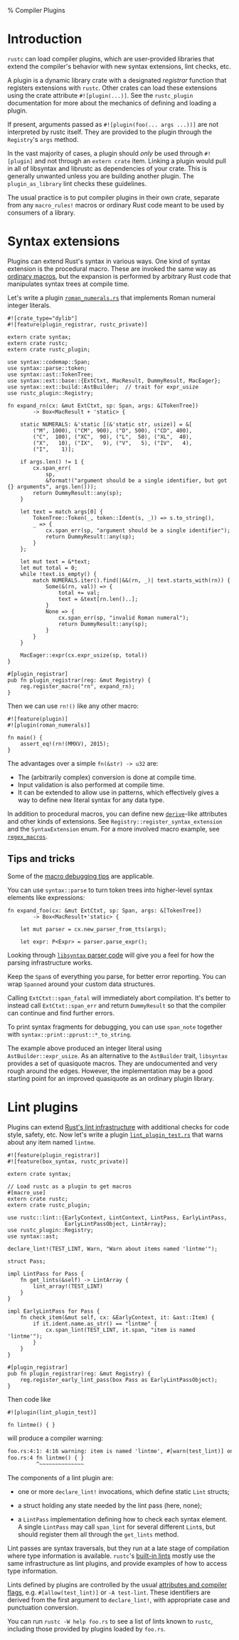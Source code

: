 % Compiler Plugins

# Introduction

`rustc` can load compiler plugins, which are user-provided libraries that
extend the compiler's behavior with new syntax extensions, lint checks, etc.

A plugin is a dynamic library crate with a designated *registrar* function that
registers extensions with `rustc`. Other crates can load these extensions using
the crate attribute `#![plugin(...)]`.  See the
`rustc_plugin` documentation for more about the
mechanics of defining and loading a plugin.

If present, arguments passed as `#![plugin(foo(... args ...))]` are not
interpreted by rustc itself.  They are provided to the plugin through the
`Registry`'s `args` method.

In the vast majority of cases, a plugin should *only* be used through
`#![plugin]` and not through an `extern crate` item.  Linking a plugin would
pull in all of libsyntax and librustc as dependencies of your crate.  This is
generally unwanted unless you are building another plugin.  The
`plugin_as_library` lint checks these guidelines.

The usual practice is to put compiler plugins in their own crate, separate from
any `macro_rules!` macros or ordinary Rust code meant to be used by consumers
of a library.

# Syntax extensions

Plugins can extend Rust's syntax in various ways. One kind of syntax extension
is the procedural macro. These are invoked the same way as [ordinary
macros](macros.html), but the expansion is performed by arbitrary Rust
code that manipulates syntax trees at
compile time.

Let's write a plugin
[`roman_numerals.rs`](https://github.com/rust-lang/rust/blob/master/src/test/run-pass-fulldeps/auxiliary/roman_numerals.rs)
that implements Roman numeral integer literals.

```rust,ignore
#![crate_type="dylib"]
#![feature(plugin_registrar, rustc_private)]

extern crate syntax;
extern crate rustc;
extern crate rustc_plugin;

use syntax::codemap::Span;
use syntax::parse::token;
use syntax::ast::TokenTree;
use syntax::ext::base::{ExtCtxt, MacResult, DummyResult, MacEager};
use syntax::ext::build::AstBuilder;  // trait for expr_usize
use rustc_plugin::Registry;

fn expand_rn(cx: &mut ExtCtxt, sp: Span, args: &[TokenTree])
        -> Box<MacResult + 'static> {

    static NUMERALS: &'static [(&'static str, usize)] = &[
        ("M", 1000), ("CM", 900), ("D", 500), ("CD", 400),
        ("C",  100), ("XC",  90), ("L",  50), ("XL",  40),
        ("X",   10), ("IX",   9), ("V",   5), ("IV",   4),
        ("I",    1)];

    if args.len() != 1 {
        cx.span_err(
            sp,
            &format!("argument should be a single identifier, but got {} arguments", args.len()));
        return DummyResult::any(sp);
    }

    let text = match args[0] {
        TokenTree::Token(_, token::Ident(s, _)) => s.to_string(),
        _ => {
            cx.span_err(sp, "argument should be a single identifier");
            return DummyResult::any(sp);
        }
    };

    let mut text = &*text;
    let mut total = 0;
    while !text.is_empty() {
        match NUMERALS.iter().find(|&&(rn, _)| text.starts_with(rn)) {
            Some(&(rn, val)) => {
                total += val;
                text = &text[rn.len()..];
            }
            None => {
                cx.span_err(sp, "invalid Roman numeral");
                return DummyResult::any(sp);
            }
        }
    }

    MacEager::expr(cx.expr_usize(sp, total))
}

#[plugin_registrar]
pub fn plugin_registrar(reg: &mut Registry) {
    reg.register_macro("rn", expand_rn);
}
```

Then we can use `rn!()` like any other macro:

```rust,ignore
#![feature(plugin)]
#![plugin(roman_numerals)]

fn main() {
    assert_eq!(rn!(MMXV), 2015);
}
```

The advantages over a simple `fn(&str) -> u32` are:

* The (arbitrarily complex) conversion is done at compile time.
* Input validation is also performed at compile time.
* It can be extended to allow use in patterns, which effectively gives
  a way to define new literal syntax for any data type.

In addition to procedural macros, you can define new
[`derive`](../reference.html#derive)-like attributes and other kinds of
extensions.  See `Registry::register_syntax_extension` and the `SyntaxExtension`
enum.  For a more involved macro example, see
[`regex_macros`](https://github.com/rust-lang/regex/blob/master/regex_macros/src/lib.rs).


## Tips and tricks

Some of the [macro debugging tips](macros.html#debugging-macro-code) are applicable.

You can use `syntax::parse` to turn token trees into
higher-level syntax elements like expressions:

```rust,ignore
fn expand_foo(cx: &mut ExtCtxt, sp: Span, args: &[TokenTree])
        -> Box<MacResult+'static> {

    let mut parser = cx.new_parser_from_tts(args);

    let expr: P<Expr> = parser.parse_expr();
```

Looking through [`libsyntax` parser
code](https://github.com/rust-lang/rust/blob/master/src/libsyntax/parse/parser.rs)
will give you a feel for how the parsing infrastructure works.

Keep the `Span`s of everything you parse, for better error reporting. You can
wrap `Spanned` around your custom data structures.

Calling `ExtCtxt::span_fatal` will immediately abort compilation. It's better to
instead call `ExtCtxt::span_err` and return `DummyResult` so that the compiler
can continue and find further errors.

To print syntax fragments for debugging, you can use `span_note` together with
`syntax::print::pprust::*_to_string`.

The example above produced an integer literal using `AstBuilder::expr_usize`.
As an alternative to the `AstBuilder` trait, `libsyntax` provides a set of
quasiquote macros. They are undocumented and very rough around the edges.
However, the implementation may be a good starting point for an improved
quasiquote as an ordinary plugin library.


# Lint plugins

Plugins can extend [Rust's lint
infrastructure](../reference.html#lint-check-attributes) with additional checks for
code style, safety, etc. Now let's write a plugin
[`lint_plugin_test.rs`](https://github.com/rust-lang/rust/blob/master/src/test/run-pass-fulldeps/auxiliary/lint_plugin_test.rs)
that warns about any item named `lintme`.

```rust,ignore
#![feature(plugin_registrar)]
#![feature(box_syntax, rustc_private)]

extern crate syntax;

// Load rustc as a plugin to get macros
#[macro_use]
extern crate rustc;
extern crate rustc_plugin;

use rustc::lint::{EarlyContext, LintContext, LintPass, EarlyLintPass,
                  EarlyLintPassObject, LintArray};
use rustc_plugin::Registry;
use syntax::ast;

declare_lint!(TEST_LINT, Warn, "Warn about items named 'lintme'");

struct Pass;

impl LintPass for Pass {
    fn get_lints(&self) -> LintArray {
        lint_array!(TEST_LINT)
    }
}

impl EarlyLintPass for Pass {
    fn check_item(&mut self, cx: &EarlyContext, it: &ast::Item) {
        if it.ident.name.as_str() == "lintme" {
            cx.span_lint(TEST_LINT, it.span, "item is named 'lintme'");
        }
    }
}

#[plugin_registrar]
pub fn plugin_registrar(reg: &mut Registry) {
    reg.register_early_lint_pass(box Pass as EarlyLintPassObject);
}
```

Then code like

```rust,ignore
#![plugin(lint_plugin_test)]

fn lintme() { }
```

will produce a compiler warning:

```txt
foo.rs:4:1: 4:16 warning: item is named 'lintme', #[warn(test_lint)] on by default
foo.rs:4 fn lintme() { }
         ^~~~~~~~~~~~~~~
```

The components of a lint plugin are:

* one or more `declare_lint!` invocations, which define static `Lint` structs;

* a struct holding any state needed by the lint pass (here, none);

* a `LintPass`
  implementation defining how to check each syntax element. A single
  `LintPass` may call `span_lint` for several different `Lint`s, but should
  register them all through the `get_lints` method.

Lint passes are syntax traversals, but they run at a late stage of compilation
where type information is available. `rustc`'s [built-in
lints](https://github.com/rust-lang/rust/blob/master/src/librustc/lint/builtin.rs)
mostly use the same infrastructure as lint plugins, and provide examples of how
to access type information.

Lints defined by plugins are controlled by the usual [attributes and compiler
flags](../reference.html#lint-check-attributes), e.g. `#[allow(test_lint)]` or
`-A test-lint`. These identifiers are derived from the first argument to
`declare_lint!`, with appropriate case and punctuation conversion.

You can run `rustc -W help foo.rs` to see a list of lints known to `rustc`,
including those provided by plugins loaded by `foo.rs`.
